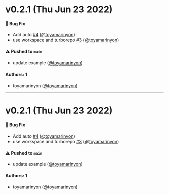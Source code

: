 # v0.2.1 (Thu Jun 23 2022)

#### 🐛 Bug Fix

- Add auto [#4](https://github.com/toyamarinyon/webcrypt-session/pull/4) ([@toyamarinyon](https://github.com/toyamarinyon))
- use workspace and turborepo [#3](https://github.com/toyamarinyon/webcrypt-session/pull/3) ([@toyamarinyon](https://github.com/toyamarinyon))

#### ⚠️ Pushed to `main`

- update example ([@toyamarinyon](https://github.com/toyamarinyon))

#### Authors: 1

- toyamarinyon ([@toyamarinyon](https://github.com/toyamarinyon))

---

# v0.2.1 (Thu Jun 23 2022)

#### 🐛 Bug Fix

- Add auto [#4](https://github.com/toyamarinyon/webcrypt-session/pull/4) ([@toyamarinyon](https://github.com/toyamarinyon))
- use workspace and turborepo [#3](https://github.com/toyamarinyon/webcrypt-session/pull/3) ([@toyamarinyon](https://github.com/toyamarinyon))

#### ⚠️ Pushed to `main`

- update example ([@toyamarinyon](https://github.com/toyamarinyon))

#### Authors: 1

- toyamarinyon ([@toyamarinyon](https://github.com/toyamarinyon))
